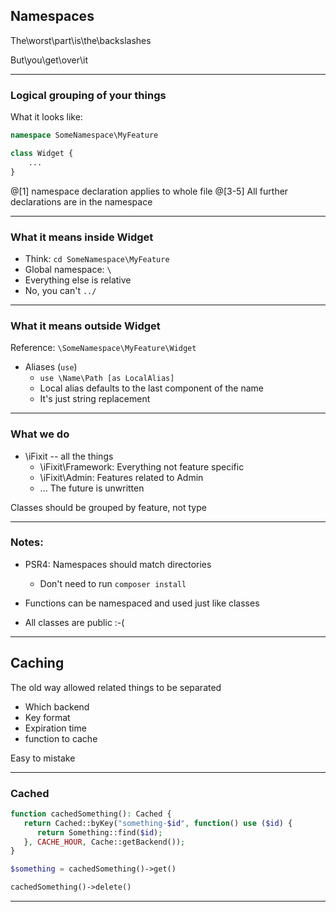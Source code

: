 ## Namespaces

The\worst\part\is\the\backslashes

But\you\get\over\it

---

### Logical grouping of your things

What it looks like:

```php
namespace SomeNamespace\MyFeature

class Widget {
    ...
}
```
@[1] namespace declaration applies to whole file
@[3-5] All further declarations are in the namespace

---

### What it means inside Widget

* Think:  `cd SomeNamespace\MyFeature`
* Global namespace:  `\`
* Everything else is relative
* No, you can't  `../`

---

### What it means outside Widget

Reference:  `\SomeNamespace\MyFeature\Widget`
* Aliases (`use`)
   * `use \Name\Path [as LocalAlias]`
   * Local alias defaults to the last component of the name
   * It's just string replacement

---

### What we do
* \iFixit -- all the things
   * \iFixit\Framework: Everything not feature specific
   * \iFixit\Admin: Features related to Admin
   * ... The future is unwritten

Classes should be grouped by feature, not type

---

### Notes:

* PSR4: Namespaces should match directories
  * Don't need to run  `composer install`
* Functions can be namespaced and used just like classes

* All classes are public :-(

---

## Caching

The old way allowed related
things to be separated

* Which backend
* Key format
* Expiration time
* function to cache

Easy to mistake

---

### Cached

```php
function cachedSomething(): Cached {
   return Cached::byKey("something-$id", function() use ($id) {
      return Something::find($id);
   }, CACHE_HOUR, Cache::getBackend());
}

$something = cachedSomething()->get()

cachedSomething()->delete()
```

---
